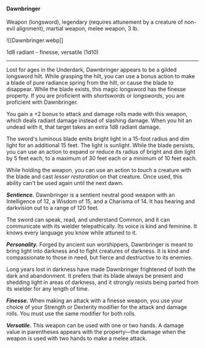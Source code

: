 #### Dawnbringer

Weapon (longsword), legendary (requires attunement by a creature of non-evil alignment), martial weapon, melee weapon, 3 lb.

![[Dawnbringer.webp]]

1d8 radiant  - finesse, versatile (1d10)

---

Lost for ages in the Underdark, Dawnbringer appears to be a gilded longsword hilt. While grasping the hilt, you can use a bonus action to make a blade of pure radiance spring from the hilt, or cause the blade to disappear. While the blade exists, this magic longsword has the finesse property. If you are proficient with *shortswords* or *longswords*, you are proficient with Dawnbringer.

You gain a +2 bonus to attack and damage rolls made with this weapon, which deals radiant damage instead of slashing damage. When you hit an undead with it, that target takes an extra 1d8 radiant damage.

The sword's luminous blade emits bright light in a 15-foot radius and dim light for an additional 15 feet. The light is sunlight. While the blade persists, you can use an action to expand or reduce its radius of bright and dim light by 5 feet each, to a maximum of 30 feet each or a minimum of 10 feet each.

While holding the weapon, you can use an action to touch a creature with the blade and cast *lesser restoration* on that creature. Once used, this ability can't be used again until the next dawn.

***Sentience.*** Dawnbringer is a sentient neutral good weapon with an Intelligence of 12, a Wisdom of 15, and a Charisma of 14. It has hearing and darkvision out to a range of 120 feet.

The sword can speak, read, and understand Common, and it can communicate with its wielder telepathically. Its voice is kind and feminine. It knows every language you know while attuned to it.

***Personality.*** Forged by ancient sun worshippers, Dawnbringer is meant to bring light into darkness and to fight creatures of darkness. It is kind and compassionate to those in need, but fierce and destructive to its enemies.

Long years lost in darkness have made Dawnbringer frightened of both the dark and abandonment. It prefers that its blade always be present and shedding light in areas of darkness, and it strongly resists being parted from its wielder for any length of time.

***Finesse.*** When making an attack with a finesse weapon, you use your choice of your Strength or Dexterity modifier for the attack and damage rolls. You must use the same modifier for both rolls.

***Versatile.*** This weapon can be used with one or two hands. A damage value in parentheses appears with the property—the damage when the weapon is used with two hands to make a melee attack.
